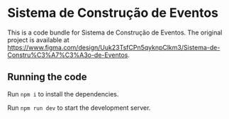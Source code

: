 
  # Sistema de Construção de Eventos

  This is a code bundle for Sistema de Construção de Eventos. The original project is available at https://www.figma.com/design/Uuk23TsfCPn5qyknpClkm3/Sistema-de-Constru%C3%A7%C3%A3o-de-Eventos.

  ## Running the code

  Run `npm i` to install the dependencies.

  Run `npm run dev` to start the development server.
  